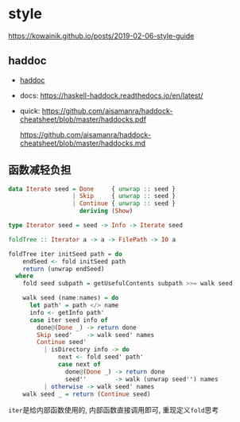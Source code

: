 # style

https://kowainik.github.io/posts/2019-02-06-style-guide

## haddoc

- [haddoc](https://hackage.haskell.org/package/haddock)
- docs: https://haskell-haddock.readthedocs.io/en/latest/
- quick: https://github.com/aisamanra/haddock-cheatsheet/blob/master/haddocks.pdf

  https://github.com/aisamanra/haddock-cheatsheet/blob/master/haddocks.md

## 函数减轻负担

```hs
data Iterate seed = Done     { unwrap :: seed }
                  | Skip     { unwrap :: seed }
                  | Continue { unwrap :: seed }
                    deriving (Show)

type Iterator seed = seed -> Info -> Iterate seed

foldTree :: Iterator a -> a -> FilePath -> IO a

foldTree iter initSeed path = do
    endSeed <- fold initSeed path
    return (unwrap endSeed)
  where
    fold seed subpath = getUsefulContents subpath >>= walk seed

    walk seed (name:names) = do
      let path' = path </> name
      info <- getInfo path'
      case iter seed info of
        done@(Done _) -> return done
        Skip seed'    -> walk seed' names
        Continue seed'
          | isDirectory info -> do
              next <- fold seed' path'
              case next of
                done@(Done _) -> return done
                seed''        -> walk (unwrap seed'') names
          | otherwise -> walk seed' names
    walk seed _ = return (Continue seed)
```

`iter`是给内部函数使用的, 内部函数直接调用即可, 重现定义`fold`思考
